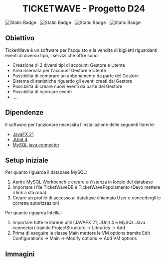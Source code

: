 <h1 align="center"> TICKETWAVE - Progetto D24</h1>

<p float="left">
  <img alt="Static Badge" src="https://img.shields.io/badge/Backend-Java%20SE%2021-blue?style=for-the-badge&logo=intellijidea&logoColor=white&labelColor=grey&color=blue">
  &nbsp;
  <img alt="Static Badge" src="https://img.shields.io/badge/Frontend-JavaFX%2021-blue?style=for-the-badge&logo=openlayers&logoColor=white&labelColor=grey&color=18ba81">
  &nbsp;  
  <img alt="Static Badge" src="https://img.shields.io/badge/Test-JUNIT%204-blue?style=for-the-badge&logo=checkmarx&logoColor=white&labelColor=grey&color=c63d3b">
  &nbsp;
  <img alt="Static Badge" src="https://img.shields.io/badge/Database-MYSQL%208-blue?style=for-the-badge&logo=openmediavault&logoColor=white&labelColor=grey&color=d68215">
</p>

## Obiettivo
TicketWave è un software per l'acquisto e la vendita di biglietti riguardanti eventi di diverso tipo, i servizi che offre sono: 
- Creazione di 2 diversi tipi di account: Gestore e Utente
- Area riservata per l'account Gestore e Utente
- Possibilità di comprare un abbonamento da parte del Gestore
- Sistema di statistiche riguardo gli eventi creati dal Gestore
- Possibilità di creare nuovi eventi da parte del Gestore
- Possibilità di ricercare eventi
- ....

## Dipendenze 
Il software per funzionare necessita l'installazione delle seguenti librerie:
- [JavaFX 21](https://gluonhq.com/products/javafx/)
- [JUnit 4](https://github.com/junit-team/junit4/releases/tag/r4.13.2)
- [MySQL java connector](https://github.com/mysql/mysql-connector-j)

## Setup iniziale
Per quanto riguarda il database MySQL:
1. Aprire MySQL Workbench e creare un'istanza in locale del database
2. Importare i file TicketWaveDB e TicketWavePopolamento (Devo mettere il link a sta roba)
3. Creare un profilo di accesso al database chiamato User e concedergli le corrette autorizzazioni

Per quanto riguarda IntelliJ:
1. Importare tutte le librerie utili (JAVAFX 21, JUnit 4 e MySQL Java connector) tramite ProjectStructure -> Libraries -> Add
2. Prima di eseguire la classe Main mettere le VM options tramite Edit Configurations -> Main -> Modify options -> Add VM options

## Immagini


